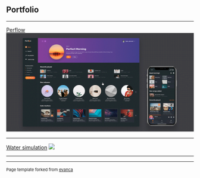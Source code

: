 ## Portfolio

---

[Perflow](https://github.com/BinaryStudioAcademy/bsa-2021-perflow)
<img src="images/perflow.gif"/>

---

[Water simulation](https://github.com/JekiXD/water-simulation)
<img src="images/water_simulation.gif"/>

---




---
<p style="font-size:11px">Page template forked from <a href="https://github.com/evanca/quick-portfolio">evanca</a></p>
<!-- Remove above link if you don't want to attibute -->
